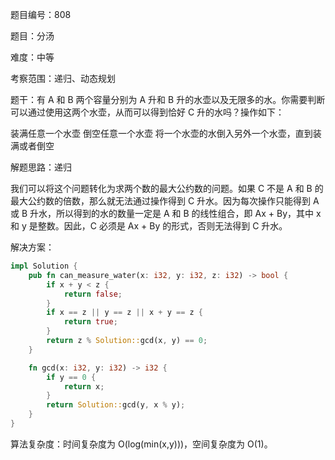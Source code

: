 题目编号：808

题目：分汤

难度：中等

考察范围：递归、动态规划

题干：有 A 和 B 两个容量分别为 A 升和 B 升的水壶以及无限多的水。你需要判断可以通过使用这两个水壶，从而可以得到恰好 C 升的水吗？操作如下：

装满任意一个水壶
倒空任意一个水壶
将一个水壶的水倒入另外一个水壶，直到装满或者倒空

解题思路：递归

我们可以将这个问题转化为求两个数的最大公约数的问题。如果 C 不是 A 和 B 的最大公约数的倍数，那么就无法通过操作得到 C 升水。因为每次操作只能得到 A 或 B 升水，所以得到的水的数量一定是 A 和 B 的线性组合，即 Ax + By，其中 x 和 y 是整数。因此，C 必须是 Ax + By 的形式，否则无法得到 C 升水。

解决方案：

```rust
impl Solution {
    pub fn can_measure_water(x: i32, y: i32, z: i32) -> bool {
        if x + y < z {
            return false;
        }
        if x == z || y == z || x + y == z {
            return true;
        }
        return z % Solution::gcd(x, y) == 0;
    }

    fn gcd(x: i32, y: i32) -> i32 {
        if y == 0 {
            return x;
        }
        return Solution::gcd(y, x % y);
    }
}
```

算法复杂度：时间复杂度为 O(log(min(x,y)))，空间复杂度为 O(1)。